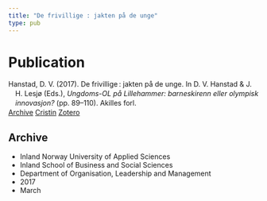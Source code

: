 ```yaml
---
title: "De frivillige : jakten på de unge"
type: pub
---
```

<h1>Publication</h1>
<article id="csl-bib-container-DTZKY64J" class="csl-bib-container">
  <div class="csl-bib-body" style="line-height: 1.35; padding-left: 1em; text-indent:-1em;">
  <div class="csl-entry">Hanstad, D. V. (2017). De frivillige&#x202F;: jakten p&#xE5; de unge. In D. V. Hanstad &amp; J. H. Lesj&#xF8; (Eds.), <i>Ungdoms-OL p&#xE5; Lillehammer: barneskirenn eller olympisk innovasjon?</i> (pp. 89&#x2013;110). Akilles forl.</div>
</div>
  <div class="csl-bib-buttons">
    <a href="#taxonomy-article-DTZKY64J" class="csl-bib-button">Archive</a>
    <a href="https://app.cristin.no/results/show.jsf?id=1456017" alt="Cristin URL" class="csl-bib-button">Cristin</a>
    <a href="http://zotero.org/groups/5022929/items/DTZKY64J" alt="Zotero URL" class="csl-bib-button">Zotero</a>
  </div>
  <div id="csl-bib-meta-container-DTZKY64J"></div>
</article>
<div id="csl-bib-meta-DTZKY64J" class="csl-bib-meta">
  <article id="taxonomy-article-DTZKY64J" class="taxonomy-article">
    <h1>Archive</h1>
    <ul>
      <li>Inland Norway University of Applied Sciences</li>
      <li>Inland School of Business and Social Sciences</li>
      <li>Department of Organisation, Leadership and Management</li>
      <li>2017</li>
      <li>March</li>
    </ul>
  </article>
</div>
